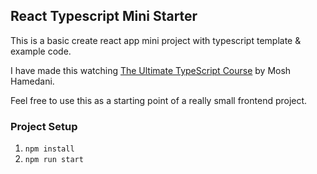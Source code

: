 ## React Typescript Mini Starter

This is a basic create react app mini project with typescript template & example code.

I have made this watching [The Ultimate TypeScript Course](https://codewithmosh.com/p/the-ultimate-typescript) by Mosh Hamedani.

Feel free to use this as a starting point of a really small frontend project.


### Project Setup
1. `npm install`
2. `npm run start`
